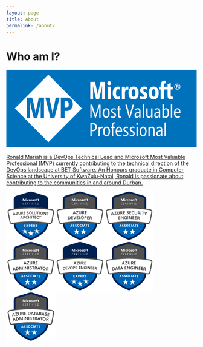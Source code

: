 ```yaml
---
layout: page
title: About
permalink: /about/
---
```

# Who am I?
<a href="https://mvp.microsoft.com/en-us/PublicProfile/5003666"><img src="https://github.com/RonaldMariah/ronaldmariah.github.io/raw/main/assets/logos/MVP_Logo_Horizontal_Preferred_Cyan300_CMYK_300ppi.png" class="center"/>


Ronald Mariah is a DevOps Technical Lead and Microsoft Most Valuable Professional (MVP) currently contributing to the technical direction of the DevOps landscape at BET Software.
An Honours graduate in Computer Science at the University of KwaZulu-Natal, Ronald is passionate about contributing to the communities in and around Durban.

<div id="badges" class="img-container">
<a href="https://www.youracclaim.com/badges/f6e0549c-f9a7-45ce-a964-e8dfb8a31d80"><img src="https://github.com/RonaldMariah/ronaldmariah.github.io/raw/main/assets/badges/azure-solutions-architect-expert-600x600.png" width="130"/></a><a href="https://www.youracclaim.com/badges/3cca7eb3-5336-4215-85e5-c34d4e385786"><img src="https://github.com/RonaldMariah/ronaldmariah.github.io/raw/main/assets/badges/AzureDeveloper-2019.png" width="130"/></a><a href="https://www.youracclaim.com/badges/846bd022-6eb8-4d56-bc40-eeeeddb19e44"><img src="https://github.com/RonaldMariah/ronaldmariah.github.io/raw/main/assets/badges/azure-security-engineer-associate600x600.png" width="130"/></a>
<a href="https://www.youracclaim.com/badges/3e1734ed-d3a5-449c-8990-33ac5589547a"><img src="https://github.com/RonaldMariah/ronaldmariah.github.io/raw/main/assets/badges/azure-administrator-associate.png" width="130"/></a><a href="https://www.youracclaim.com/badges/9d4acce5-d13a-441b-85e4-74ed36404f99"><img src="https://github.com/RonaldMariah/ronaldmariah.github.io/raw/main/assets/badges/azure-devops-engineer-expert.png" width="130"/></a><a href="https://www.youracclaim.com/badges/8bf8b63f-41aa-4f08-a551-d20876650b8c"><img src="https://github.com/RonaldMariah/ronaldmariah.github.io/raw/main/assets/badges/azure-data-engineer-associate-600x600.png" width="130"/></a><a href="https://www.youracclaim.com/badges/15388d6e-89a4-49f7-be3d-d3dd0c241a95"><img src="https://github.com/RonaldMariah/ronaldmariah.github.io/raw/main/assets/badges/azure-database-administrator-associate.png" width="130"/></a><div>